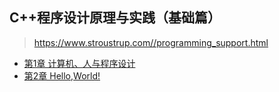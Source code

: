 ## C++程序设计原理与实践（基础篇）
> https://www.stroustrup.com//programming_support.html

- [第1章 计算机、人与程序设计](chapter1.md)
- [第2章 Hello,World!](chapter2.md)